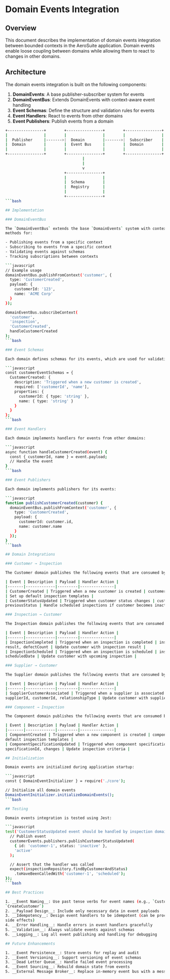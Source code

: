 # Domain Events Integration

## Overview

This document describes the implementation of domain events integration between bounded contexts in
the AeroSuite application. Domain events enable loose coupling between domains while allowing them
to react to changes in other domains.

## Architecture

The domain events integration is built on the following components:

1. __DomainEvents__: A base publisher-subscriber system for events
2. __DomainEventBus__: Extends DomainEvents with context-aware event handling
3. __Event Schemas__: Define the structure and validation rules for events
4. __Event Handlers__: React to events from other domains
5. __Event Publishers__: Publish events from a domain

```bash
+----------------+        +----------------+        +----------------+
|                |        |                |        |                |
|  Publisher     |------->|  Domain        |------->|  Subscriber    |
|  Domain        |        |  Event Bus     |        |  Domain        |
|                |        |                |        |                |
+----------------+        +----------------+        +----------------+
                                  |
                                  |
                                  v
                          +----------------+
                          |                |
                          |  Schema        |
                          |  Registry      |
                          |                |
                          +----------------+
```bash

## Implementation

### DomainEventBus

The `DomainEventBus` extends the base `DomainEvents` system with context awareness. It provides
methods for:

- Publishing events from a specific context
- Subscribing to events from a specific context
- Validating events against schemas
- Tracking subscriptions between contexts

```javascript
// Example usage
domainEventBus.publishFromContext('customer', {
  type: 'CustomerCreated',
  payload: {
    customerId: '123',
    name: 'ACME Corp'
  }
});

domainEventBus.subscribeContext(
  'customer',
  'inspection',
  'CustomerCreated',
  handleCustomerCreated
);
```bash

### Event Schemas

Each domain defines schemas for its events, which are used for validation:

```javascript
const customerEventSchemas = {
  CustomerCreated: {
    description: 'Triggered when a new customer is created',
    required: ['customerId', 'name'],
    properties: {
      customerId: { type: 'string' },
      name: { type: 'string' }
    }
  }
};
```bash

### Event Handlers

Each domain implements handlers for events from other domains:

```javascript
async function handleCustomerCreated(event) {
  const { customerId, name } = event.payload;
  // Handle the event
}
```bash

### Event Publishers

Each domain implements publishers for its events:

```javascript
function publishCustomerCreated(customer) {
  domainEventBus.publishFromContext('customer', {
    type: 'CustomerCreated',
    payload: {
      customerId: customer.id,
      name: customer.name
    }
  });
}
```bash

## Domain Integrations

### Customer → Inspection

The Customer domain publishes the following events that are consumed by the Inspection domain:

| Event | Description | Payload | Handler Action |
|-------|-------------|---------|---------------|
| CustomerCreated | Triggered when a new customer is created | customerId, name, code, type, status
| Set up default inspection templates |
| CustomerStatusUpdated | Triggered when customer status changes | customerId, status,
previousStatus | Handle scheduled inspections if customer becomes inactive |

### Inspection → Customer

The Inspection domain publishes the following events that are consumed by the Customer domain:

| Event | Description | Payload | Handler Action |
|-------|-------------|---------|---------------|
| InspectionCompleted | Triggered when an inspection is completed | inspectionId, customerId,
result, defectCount | Update customer with inspection result |
| InspectionScheduled | Triggered when an inspection is scheduled | inspectionId, customerId,
scheduledDate | Update customer with upcoming inspection |

### Supplier → Customer

The Supplier domain publishes the following events that are consumed by the Customer domain:

| Event | Description | Payload | Handler Action |
|-------|-------------|---------|---------------|
| SupplierCustomerAssociated | Triggered when a supplier is associated with a customer |
supplierId, customerId, relationshipType | Update customer with supplier association |

### Component → Inspection

The Component domain publishes the following events that are consumed by the Inspection domain:

| Event | Description | Payload | Handler Action |
|-------|-------------|---------|---------------|
| ComponentCreated | Triggered when a new component is created | componentId, name, type | Set up
default inspection templates |
| ComponentSpecificationUpdated | Triggered when component specifications change | componentId,
specificationId, changes | Update inspection criteria |

## Initialization

Domain events are initialized during application startup:

```javascript
const { DomainEventInitializer } = require('./core');

// Initialize all domain events
DomainEventInitializer.initializeDomainEvents();
```bash

## Testing

Domain events integration is tested using Jest:

```javascript
test('CustomerStatusUpdated event should be handled by inspection domain', async () => {
  // Publish event
  customerEvents.publishers.publishCustomerStatusUpdated(
    { id: 'customer-1', status: 'inactive' },
    'active'
  );

  // Assert that the handler was called
  expect(inspectionRepository.findByCustomerAndStatus)
    .toHaveBeenCalledWith('customer-1', 'scheduled');
});
```bash

## Best Practices

1. __Event Naming__: Use past tense verbs for event names (e.g., `CustomerCreated`, not
`CreateCustomer`)
2. __Payload Design__: Include only necessary data in event payloads
3. __Idempotency__: Design event handlers to be idempotent (can be processed multiple times without
side effects)
4. __Error Handling__: Handle errors in event handlers gracefully
5. __Validation__: Always validate events against schemas
6. __Logging__: Log all event publishing and handling for debugging

## Future Enhancements

1. __Event Persistence__: Store events for replay and audit
2. __Event Versioning__: Support versioning of event schemas
3. __Dead Letter Queue__: Handle failed event processing
4. __Event Sourcing__: Rebuild domain state from events
5. __External Message Broker__: Replace in-memory event bus with a message broker
